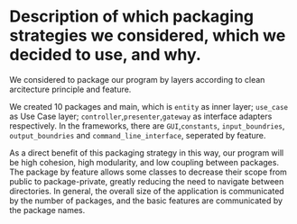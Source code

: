 # Description of which packaging strategies we considered, which we decided to use, and why.

We considered to package our program by layers according to clean arcitecture principle and feature.

We created 10 packages and main, which is `entity` as inner layer; `use_case` as Use Case layer; `controller`,`presenter`,`gateway` as interface adapters respectively. In the frameworks, there are `GUI`,`constants`, `input_boundries`, `output_boundries` and `command_line_interface`, seperated by feature.

As a direct benefit of this packaging strategy in this way, our program will be high cohesion, high modularity, and low coupling between packages.
The package by feature allows some classes to decrease their scope from public to package-private, greatly reducing the need to navigate between directories.
In general, the overall size of the application is communicated by the number of packages, and the basic features are communicated by the package names.
